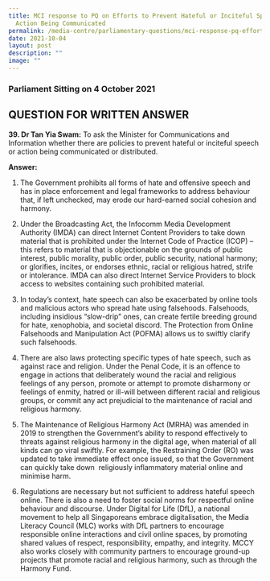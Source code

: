 ```yaml
---
title: MCI response to PQ on Efforts to Prevent Hateful or Inciteful Speech or
  Action Being Communicated
permalink: /media-centre/parliamentary-questions/mci-response-pq-efforts-prevent-hateful-speech/
date: 2021-10-04
layout: post
description: ""
image: ""
---
```

### Parliament Sitting on 4 October 2021

QUESTION FOR WRITTEN ANSWER
---------------------------

  
**39\. Dr Tan Yia Swam:** To ask the Minister for Communications and Information whether there are policies to prevent hateful or inciteful speech or action being communicated or distributed.  
  
**Answer:**

1. The Government prohibits all forms of hate and offensive speech and has in place enforcement and legal frameworks to address behaviour that, if left unchecked, may erode our hard-earned social cohesion and harmony.   
  
2. Under the Broadcasting Act, the Infocomm Media Development Authority (IMDA) can direct Internet Content Providers to take down material that is prohibited under the Internet Code of Practice (ICOP) – this refers to material that is objectionable on the grounds of public interest, public morality, public order, public security, national harmony; or glorifies, incites, or endorses ethnic, racial or religious hatred, strife or intolerance. IMDA can also direct Internet Service Providers to block access to websites containing such prohibited material.  
  
3. In today’s context, hate speech can also be exacerbated by online tools and malicious actors who spread hate using falsehoods. Falsehoods, including insidious “slow-drip” ones, can create fertile breeding ground for hate, xenophobia, and societal discord. The Protection from Online Falsehoods and Manipulation Act (POFMA) allows us to swiftly clarify such falsehoods.   
  
4. There are also laws protecting specific types of hate speech, such as against race and religion. Under the Penal Code, it is an offence to engage in actions that deliberately wound the racial and religious feelings of any person, promote or attempt to promote disharmony or feelings of enmity, hatred or ill-will between different racial and religious groups, or commit any act prejudicial to the maintenance of racial and religious harmony.   
  
5. The Maintenance of Religious Harmony Act (MRHA) was amended in 2019 to strengthen the Government’s ability to respond effectively to threats against religious harmony in the digital age, when material of all kinds can go viral swiftly. For example, the Restraining Order (RO) was updated to take immediate effect once issued, so that the Government can quickly take down  religiously inflammatory material online and minimise harm.  
  
6. Regulations are necessary but not sufficient to address hateful speech online. There is also a need to foster social norms for respectful online behaviour and discourse. Under Digital for Life (DfL), a national movement to help all Singaporeans embrace digitalisation, the Media Literacy Council (MLC) works with DfL partners to encourage responsible online interactions and civil online spaces, by promoting shared values of respect, responsibility, empathy, and integrity. MCCY also works closely with community partners to encourage ground-up projects that promote racial and religious harmony, such as through the Harmony Fund.